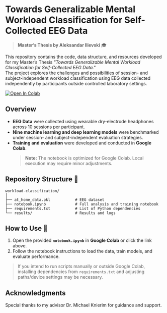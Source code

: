
# Towards Generalizable Mental Workload Classification for Self-Collected EEG Data

> **Master’s Thesis by Aleksandar Ilievski** 🎓

This repository contains the code, data structure, and resources developed for my Master’s Thesis *"Towards Generalizable Mental Workload Classification for Self-Collected EEG Data."*  
The project explores the challenges and possibilities of session- and subject-independent workload classification using EEG data collected independently by participants outside controlled laboratory settings.

[![Open In Colab](https://colab.research.google.com/assets/colab-badge.svg)](https://colab.research.google.com/github/AleksandarIlievski/workload-classification/blob/main/notebook.ipynb)

## Overview

- **EEG Data** were collected using wearable dry-electrode headphones across 10 sessions per participant.
- **Nine machine learning and deep learning models** were benchmarked under session- and subject-independent evaluation strategies.
- **Training and evaluation** were developed and conducted in **Google Colab**.  
  > **Note:** The notebook is optimized for Google Colab. Local execution may require minor adjustments.

## Repository Structure 📁

```
workload-classification/
│
├── at_home_data.pkl           # EEG dataset
├── notebook.ipynb             # Full analysis and training notebook
├── requirements.txt           # List of Python dependencies
└── results/                   # Results and logs
```

## How to Use 🚀

1. Open the provided **`notebook.ipynb`** in **Google Colab** or click the link above.
2. Follow the notebook instructions to load the data, train models, and evaluate performance.

> If you intend to run scripts manually or outside Google Colab, installing dependencies from `requirements.txt` and adjusting paths/device settings may be necessary.

## Acknowledgments

Special thanks to my advisor Dr. Michael Knierim for guidance and support.
